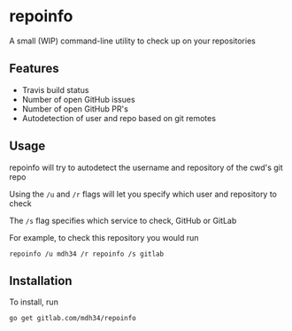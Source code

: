 # repoinfo
A small (WIP) command-line utility to check up on your repositories

## Features
- Travis build status
- Number of open GitHub issues
- Number of open GitHub PR's
- Autodetection of user and repo based on git remotes

## Usage
repoinfo will try to autodetect the username and repository of the cwd's git repo

Using the `/u` and `/r` flags will let you specify which user and repository to check

The `/s` flag specifies which service to check, GitHub or GitLab

For example, to check this repository you would run
```
repoinfo /u mdh34 /r repoinfo /s gitlab
```

## Installation
To install, run
```
go get gitlab.com/mdh34/repoinfo
```